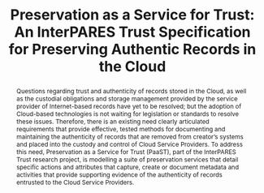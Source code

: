 ---
abstract: Questions regarding trust and authenticity of records stored in the Cloud,
  as well as the custodial obligations and storage management provided by the service
  provider of Internet-based records have yet to be resolved; but the adoption of
  Cloud-based technologies is not waiting for legislation or standards to resolve
  these issues. Therefore, there is an existing need clearly articulated requirements
  that provide effective, tested methods for documenting and maintaining the authenticity
  of records that are removed from creator’s systems and placed into the custody and
  control of Cloud Service Providers. To address this need, Preservation as a Service
  for Trust (PaaST), part of the InterPARES Trust research project, is modelling a
  suite of preservation services that detail specific actions and attributes that
  capture, create or document metadata and activities that provide supporting evidence
  of the authenticity of records entrusted to the Cloud Service Providers.
creators:
- Jansen, Adam
date: null
document_url: https://services.phaidra.univie.ac.at/api/object/o:931143/download
grand_parent: iPRES
institutions: []
keywords:
- kyoto
- poster
landing_page_url: https://phaidra.univie.ac.at/o:931143
language: eng
layout: publication
license: CC BY-SA 4.0 International
notes_url: null
parent: iPRES 2017
publication_type: paper
size: 669775
slides_url: null
source_name: iPRES
stream_url: null
title: 'Preservation as a Service for Trust: An InterPARES Trust Specification for
  Preserving Authentic Records in the Cloud'
year: 2017
---